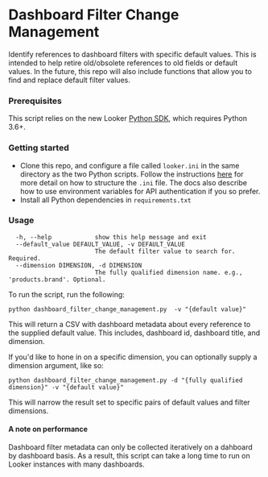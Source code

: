 # Dashboard Filter Change Management

Identify references to dashboard filters with specific default values. This is intended to help retire old/obsolete references to old fields or default values. In the future, this repo will also include functions that allow you to find and replace default filter values.

### Prerequisites

This script relies on the new Looker [Python SDK](https://github.com/looker-open-source/sdk-codegen/tree/master/python), which requires Python 3.6+.


### Getting started

* Clone this repo, and configure a file called `looker.ini` in the same directory as the two Python scripts. Follow the instructions [here](https://github.com/looker-open-source/sdk-codegen/tree/master/python#configuring-the-sdk) for more detail on how to structure the `.ini` file. The docs also describe how to use environment variables for API authentication if you so prefer.
* Install all Python dependencies in `requirements.txt`

### Usage

``` Arguments:
  -h, --help            show this help message and exit
  --default_value DEFAULT_VALUE, -v DEFAULT_VALUE
                        The default filter value to search for. Required.
  --dimension DIMENSION, -d DIMENSION
                        The fully qualified dimension name. e.g., 'products.brand'. Optional.
```

To run the script, run the following:

```
python dashboard_filter_change_management.py  -v "{default value}"
```

This will return a CSV with dashboard metadata about every reference to the supplied default value. This includes, dashboard id, dashboard title, and dimension.

If you'd like to hone in on a specific dimension, you can optionally supply a dimension argument, like so:

```
python dashboard_filter_change_management.py -d "{fully qualified dimension}" -v "{default value}"
```

This will narrow the result set to specific pairs of default values and filter dimensions.

#### A note on performance

Dashboard filter metadata can only be collected iteratively on a dahboard by dashboard basis. As a result, this script can take a long time to run on Looker instances with many dashboards. 